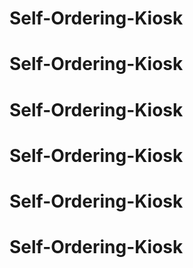# Self-Ordering-Kiosk
# Self-Ordering-Kiosk
# Self-Ordering-Kiosk
# Self-Ordering-Kiosk
# Self-Ordering-Kiosk
# Self-Ordering-Kiosk
